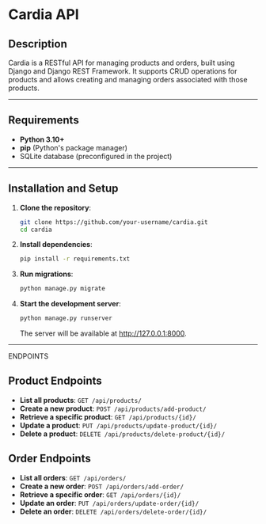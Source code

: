 # Cardia API

## Description

Cardia is a RESTful API for managing products and orders, built using Django and Django REST Framework. It supports CRUD operations for products and allows creating and managing orders associated with those products.

---

## Requirements

- **Python 3.10+**
- **pip** (Python's package manager)
- SQLite database (preconfigured in the project)

---

## Installation and Setup

1. **Clone the repository**:
   ```bash
   git clone https://github.com/your-username/cardia.git
   cd cardia
2. **Install dependencies**:
    ```bash
    pip install -r requirements.txt
3. **Run migrations**:
    ```bash
    python manage.py migrate
4. **Start the development server**:
    ```bash
    python manage.py runserver
   ```
   The server will be available at http://127.0.0.1:8000.

--- 
ENDPOINTS

## Product Endpoints

- **List all products**: `GET /api/products/`
- **Create a new product**: `POST /api/products/add-product/`
- **Retrieve a specific product**: `GET /api/products/{id}/`
- **Update a product**: `PUT /api/products/update-product/{id}/`
- **Delete a product**: `DELETE /api/products/delete-product/{id}/`
      

## Order Endpoints

- **List all orders**: `GET /api/orders/`
- **Create a new order**: `POST /api/orders/add-order/`
- **Retrieve a specific order**: `GET /api/orders/{id}/`
- **Update an order**: `PUT /api/orders/update-order/{id}/`
- **Delete an order**: `DELETE /api/orders/delete-order/{id}/`
